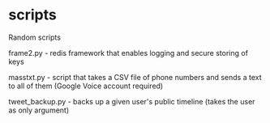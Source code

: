 scripts
=======

Random scripts

frame2.py         - redis framework that enables logging and secure storing of keys

masstxt.py        - script that takes a CSV file of phone numbers and sends a text to all of them (Google Voice account required)

tweet_backup.py   - backs up a given user's public timeline (takes the user as only argument)
